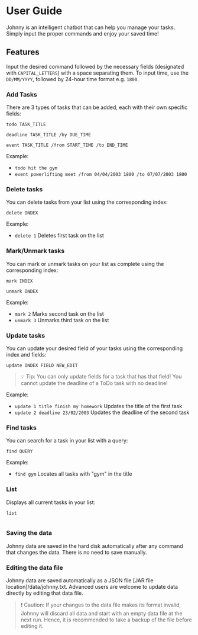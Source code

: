 # User Guide
Johnny is an intelligent chatbot that can help you manage your tasks. Simply input
the proper commands and enjoy your saved time!

## Features 
Input the desired command followed by the necessary fields 
(designated with `CAPITAL_LETTERS`) with a space separating them. 
To input time, use the `DD/MM/YYYY`, followed by 24-hour time format e.g. `1800`.



### Add Tasks 
There are 3 types of tasks that can be added, each with their own specific fields:

`todo TASK_TITLE`

`deadline TASK_TITLE /by DUE_TIME`

`event TASK_TITLE /from START_TIME /to END_TIME`

Example:

* `todo hit the gym`
* `event powerlifting meet /from 04/04/2003 1800 /to 07/07/2003 1800`

### Delete tasks
You can delete tasks from your list using the corresponding index:

`delete INDEX`

Example:

* `delete 1` Deletes first task on the list

### Mark/Unmark tasks
You can mark or unmark tasks on your list as complete using the corresponding index:

`mark INDEX`

`unmark INDEX`

Example:

* `mark 2` Marks second task on the list
* `unmark 3` Unmarks third task on the list

### Update tasks
You can update your desired field of your tasks using the corresponding index and fields:

`update INDEX FIELD NEW_EDIT`

> 💡 Tip: You can only update fields for a task that has that field! You cannot update the deadline of
>  a ToDo task with no deadline!

Example:

* `update 1 title finish my homework` Updates the title of the first task
* `update 2 deadline 23/02/2003` Updates the deadline of the second task
  
### Find tasks
You can search for a task in your list with a query:

`find QUERY`

Example:

* `find gym` Locates all tasks with "gym" in the title 

### List
Displays all current tasks in your list:

`list`



```

```

### Saving the data

Johnny data are saved in the hard disk automatically after any command that changes the data. There is no need to save manually.

### Editing the data file

Johnny data are saved automatically as a JSON file [JAR file location]/data/johnny.txt. Advanced users are welcome to update data directly by editing that data file.

> :exclamation: Caution: If your changes to the data file makes its format invalid, Johnny will discard all data and start with an empty data file at the next run. Hence, it is recommended to take a backup of the file before editing it.
